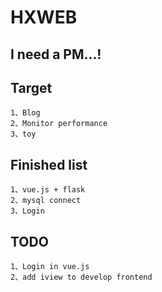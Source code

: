 # HXWEB

## I need a PM...!

## Target
    1、Blog
    2、Monitor performance
    3、toy

## Finished list
    1、vue.js + flask
    2、mysql connect
    3、Login
## TODO
    1、Login in vue.js
    2、add iview to develop frontend
    
    